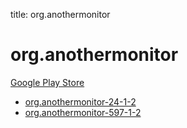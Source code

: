 title: org.anothermonitor
# org.anothermonitor


[Google Play Store](https://play.google.com/store/apps/details?id=org.anothermonitor)


* [org.anothermonitor-24-1-2](./org.anothermonitor-24-1-2/)
* [org.anothermonitor-597-1-2](./org.anothermonitor-597-1-2/)